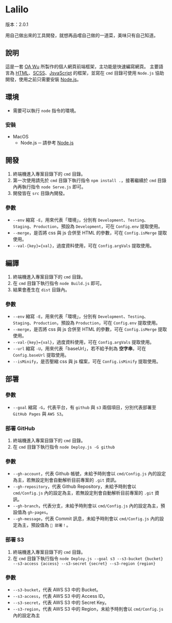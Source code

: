 # Lalilo

版本：2.0.1

用自己做出來的工具開發，就想再品嚐自己做的一道菜，美味只有自己知道。

## 說明

這是一套 [OA Wu](https://www.ioa.tw/) 所製作的個人網頁前端框架，主功能是快速編寫網頁。
主要語言為 [HTML](https://zh.wikipedia.org/zh-tw/HTML)、[SCSS](https://sass-lang.com/guide)、[JsvaScript](https://zh.wikipedia.org/wiki/JavaScript) 的框架，並寫在 `cmd` 目錄可使用 `Node.js` 協助開發，使用之前只需要安裝 [Node.js](https://nodejs.org/)。

## 環境

* 需要可以執行 `node` 指令的環境。

### 安裝

* MacOS
  * Node.js ─ 請參考 [Node.js](https://www.ioa.tw/macOS/Node.js.html)

## 開發

1. 終端機進入專案目錄下的 `cmd` 目錄。
2. 第一次使用請先於 `cmd` 目錄下執行指令 `npm install .`，接著繼續於 `cmd` 目錄內再執行指令 `node Serve.js` 即可。
3. 開發皆在 `src` 目錄內開發。

### 參數

* `--env` 縮寫 `-E`，用來代表「環境」，分別有 `Development`、`Testing`、`Staging`、`Production`，預設為 `Development`，可在 `Config.env` 提取使用。
* `--merge`，是否將 css 與 js 合併至 HTML 的參數，可在 `Config.isMerge` 提取使用。
* `--val-{key}={val}`，過度資料使用，可在 `Config.argVals` 提取使用。


## 編譯

1. 終端機進入專案目錄下的 `cmd` 目錄。
2. 在 `cmd` 目錄下執行指令 `node Build.js` 即可。
3. 結果會產生在 `dist` 目錄內。

### 參數

* `--env` 縮寫 `-E`，用來代表「環境」，分別有 `Development`、`Testing`、`Staging`、`Production`，預設為 `Production`，可在 `Config.env` 提取使用。
* `--merge`，是否將 css 與 js 合併至 HTML 的參數，可在 `Config.isMerge` 提取使用。
* `--val-{key}={val}`，過度資料使用，可在 `Config.argVals` 提取使用。
* `--url` 縮寫 `-U`，用來代表「baseUrl」，若不給予則為 **空字串**，可在 `Config.baseUrl` 提取使用。
* `--isMinify`，是否壓縮 css 與 js 檔案，可在 `Config.isMinify` 提取使用。

## 部署

### 參數

* `--goal` 縮寫 `-G`，代表平台，有 `github` 與 `s3` 兩個項目，分別代表部署至 `GitHub Pages` 與 `AWS S3`。

### 部署 GitHub

1. 終端機進入專案目錄下的 `cmd` 目錄。
2. 在 `cmd` 目錄下執行指令 `node Deploy.js -G github`

### 參數
* `--gh-account`，代表 Github 帳號，未給予時則會以 `cmd/Config.js` 內的設定為主，若無設定則會自動解析目前專案的 `.git` 資訊。
* `--gh-repository`，代表 Github Repository，未給予時則會以 `cmd/Config.js` 內的設定為主，若無設定則會自動解析目前專案的 `.git` 資訊。
* `--gh-branch`，代表分支，未給予時則會以 `cmd/Config.js` 內的設定為主，預設值為 `gh-pages`。
* `--gh-message`，代表 Commit 訊息，未給予時則會以 `cmd/Config.js` 內的設定為主，預設值為 `🚀 部署！`。

### 部署 S3

1. 終端機進入專案目錄下的 `cmd` 目錄。
2. 在 `cmd` 目錄下執行指令 `node Deploy.js --goal s3 --s3-bucket {bucket} --s3-access {access} --s3-secret {secret} --s3-region {region}`

### 參數
* `--s3-bucket`，代表 AWS S3 中的 Bucket。
* `--s3-access`，代表 AWS S3 中的 Access ID。
* `--s3-secret`，代表 AWS S3 中的 Secret Key。
* `--s3-region`，代表 AWS S3 中的 Region，未給予時則會以 `cmd/Config.js` 內的設定為主

